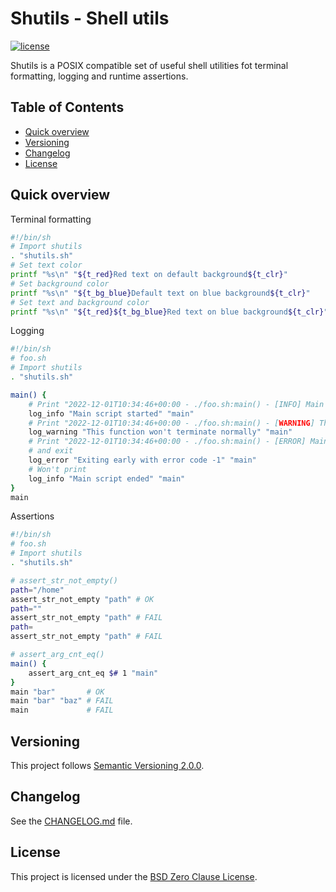 # Shutils - Shell utils

[![license](https://img.shields.io/badge/license-0BSD-blue)](LICENSE)

Shutils is a POSIX compatible set of useful shell utilities fot terminal
formatting, logging and runtime assertions.

## Table of Contents

- [Quick overview](#quick-overview)
- [Versioning](#versioning)
- [Changelog](#changelog)
- [License](#license)

## Quick overview

Terminal formatting

```sh
#!/bin/sh
# Import shutils
. "shutils.sh"
# Set text color
printf "%s\n" "${t_red}Red text on default background${t_clr}"
# Set background color
printf "%s\n" "${t_bg_blue}Default text on blue background${t_clr}"
# Set text and background color
printf "%s\n" "${t_red}${t_bg_blue}Red text on blue background${t_clr}"
```

Logging

```sh
#!/bin/sh
# foo.sh
# Import shutils
. "shutils.sh"

main() {
    # Print "2022-12-01T10:34:46+00:00 - ./foo.sh:main() - [INFO] Main script started"
    log_info "Main script started" "main"
    # Print "2022-12-01T10:34:46+00:00 - ./foo.sh:main() - [WARNING] This function won't terminate normally"
    log_warning "This function won't terminate normally" "main"
    # Print "2022-12-01T10:34:46+00:00 - ./foo.sh:main() - [ERROR] Main script started"
    # and exit
    log_error "Exiting early with error code -1" "main"
    # Won't print
    log_info "Main script ended" "main"
}
main
```

Assertions

```sh
#!/bin/sh
# foo.sh
# Import shutils
. "shutils.sh"

# assert_str_not_empty()
path="/home"
assert_str_not_empty "path" # OK
path=""
assert_str_not_empty "path" # FAIL
path=
assert_str_not_empty "path" # FAIL

# assert_arg_cnt_eq()
main() {
    assert_arg_cnt_eq $# 1 "main"
}
main "bar"       # OK
main "bar" "baz" # FAIL
main             # FAIL
```

## Versioning

This project follows [Semantic Versioning 2.0.0](https://semver.org/spec/v2.0.0.html).

## Changelog

See the [CHANGELOG.md](CHANGELOG.md) file.

## License

This project is licensed under the [BSD Zero Clause License](LICENSE).
